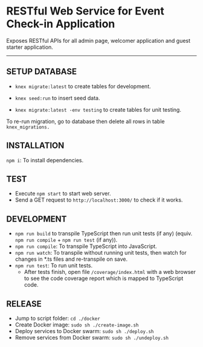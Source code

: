 # RESTful Web Service for Event Check-in Application

Exposes RESTful APIs for all admin page, welcomer application and guest starter application.

---
## SETUP DATABASE

- `knex migrate:latest` to create tables for development.
- `knex seed:run` to insert seed data.

- `knex migrate:latest -env testing` to create tables for unit testing.

To re-run migration, go to database then delete all rows in table `knex_migrations.`

## INSTALLATION

`npm i`: To install dependencies.

## TEST

- Execute `npm start` to start web server.
- Send a GET request to `http://localhost:3000/` to check if it works.

## DEVELOPMENT

- `npm run build` to transpile TypeScript then run unit tests (if any) (equiv. `npm run compile` + `npm run test` (if any)).
- `npm run compile`: To transpile TypeScript into JavaScript.
- `npm run watch`: To transpile without running unit tests, then watch for changes in *.ts files and re-transpile on save.
- `npm run test`: To run unit tests.
  * After tests finish, open file `/coverage/index.html` with a web browser to see the code coverage report which is mapped to TypeScript code.

## RELEASE

- Jump to script folder: `cd ./docker`
- Create Docker image: `sudo sh ./create-image.sh`
- Deploy services to Docker swarm: `sudo sh ./deploy.sh`
- Remove services from Docker swarm: `sudo sh ./undeploy.sh`
